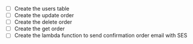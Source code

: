 - [ ] Create the users table
- [ ] Create the update order
- [ ] Create the delete order
- [ ] Create the get order
- [ ] Create the lambda function to send confirmation order email with SES
